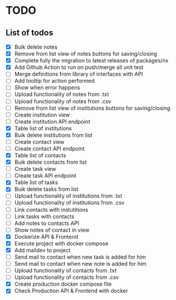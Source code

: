 # TODO

## List of todos

- [x] Bulk delete notes
- [x] Remove from list view of notes buttons for saving/closing
- [x] Complete fully the migration to latest releases of packages/nx
- [x] Add Github Action to run on push/merge all unit test
- [ ] Merge definitions from library of interfaces with API
- [ ] Add tooltip for action performed
- [ ] Show when error happens
- [ ] Upload functionality of notes from .txt
- [ ] Upload functionality of notes from .csv
- [ ] Remove from list view of institutions buttons for saving/closing
- [ ] Create institution view
- [ ] Create institution API endpoint
- [x] Table list of institutions
- [x] Buik delete institutions from list
- [ ] Create contact view
- [ ] Create contact API endpoint
- [x] Table list of contacts
- [x] Buik delete contacts from list
- [ ] Create task view
- [ ] Create task API endpoint
- [x] Table list of tasks
- [x] Buik delete tasks from list
- [ ] Upload functionality of institutions from .txt
- [ ] Upload functionality of institutions from .csv
- [ ] Link contacts with instutitions
- [ ] Link tasks with contacts
- [ ] Add notes to contacts API
- [ ] Show notes of contact in view
- [x] Dockerize API & Frontend
- [x] Execute project with docker compose
- [x] Add maildev to project
- [ ] Send mail to contact when new task is added for him
- [ ] Send mail to contact when new note is added for him
- [ ] Upload functionality of contacts from .txt
- [ ] Upload functionality of contacts from .csv
- [x] Create production docker compose file
- [x] Check Production API & Frontend with docker
